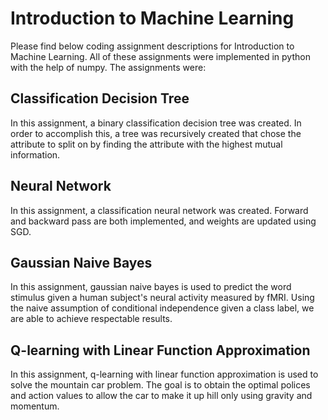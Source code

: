 # Introduction to Machine Learning  
Please find below coding assignment descriptions for Introduction to Machine Learning. All of these assignments were implemented in python with the help of numpy. The assignments were:

## Classification Decision Tree 
In this assignment, a binary classification decision tree was created. In order to accomplish this, a tree was recursively created that chose the attribute to split on by finding the attribute with the highest mutual information. 

## Neural Network
In this assignment, a classification neural network was created. Forward and backward pass are both implemented, and weights are updated using SGD. 

## Gaussian Naive Bayes
In this assignment, gaussian naive bayes is used to predict the word stimulus given a human subject's neural activity measured by fMRI.  Using the naive assumption of conditional independence given a class label, we are able to achieve respectable results. 

## Q-learning with Linear Function Approximation 
In this assignment, q-learning with linear function approximation is used to solve the mountain car problem. The goal is to obtain the optimal polices and action values to allow the car to make it up hill only using gravity and momentum. 

